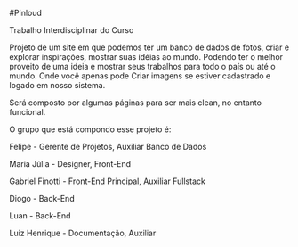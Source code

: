 #Pinloud

Trabalho Interdisciplinar do Curso

Projeto de um site em que podemos ter um banco de dados de fotos, criar e explorar inspirações, mostrar suas idéias ao mundo. 
Podendo ter o melhor proveito de uma ideia e mostrar seus trabalhos para todo o país ou até o mundo.
Onde você apenas pode Criar imagens se estiver cadastrado e logado em nosso sistema. 

Será composto por algumas páginas para ser mais clean, no entanto funcional. 

O grupo que está compondo esse projeto é:

Felipe - Gerente de Projetos, Auxiliar Banco de Dados

Maria Júlia - Designer, Front-End

Gabriel Finotti - Front-End Principal, Auxiliar Fullstack

Diogo - Back-End

Luan - Back-End

Luiz Henrique - Documentação, Auxiliar

